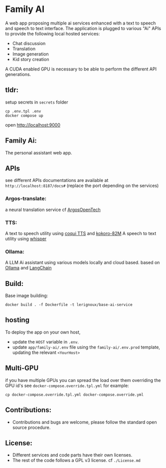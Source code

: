 # Family AI
A web app proposing multiple ai services enhanced with a text to speech and speech to text interface.
The application is plugged to various "Ai" APIs to provide the following local hosted services:
* Chat discussion
* Translation
* Image generation
* Kid story creation

A CUDA enabled GPU is necessary to be able to perform the different API generations.

## tldr:
setup secrets in `secrets` folder
```shell
cp .env.tpl .env
docker compose up
```
open [http://localhost:9000](http://localhost:9000)

## Family Ai:
The personal assistant web app.

## APIs
see different APIs documentations are available at `http://localhost:8187/docs#` (replace the port depending on the services)

### Argos-translate:
a neural translation service cf [ArgosOpenTech](https://www.argosopentech.com/)

### TTS:
A text to speech utility using [coqui TTS](https://github.com/coqui-ai/TTS) and [kokoro-82M](https://huggingface.co/hexgrad/Kokoro-82M)
A speech to text utility using [whisper](https://github.com/openai/whisper)

### Ollama:
A LLM Ai assistant using various models locally and cloud based. based on [Ollama](https://ollama.com/) and [LangChain](https://www.langchain.com/)

## Build:
Base image building:
```
docker build . -f Dockerfile -t lerignoux/base-ai-service
```

## hosting
To deploy the app on your own host,
* update the `HOST` variable in `.env`.
* update `app/family-ai/.env` file using the `family-ai/.env.prod` template, updating the relevant `<YourHost>`

## Multi-GPU
if you have multiple GPUs you can spread the load over them overriding the GPU id's
see `docker-compose.override.tpl.yml` for example:
```
cp docker-compose.override.tpl.yml docker-compose.override.yml
```

## Contributions:
* Contributions and bugs are welcome, please follow the standard open source procedure.

## License:
* Different services and code parts have their own licenses.
* The rest of the code follows a GPL v3 license. cf `./License.md`
